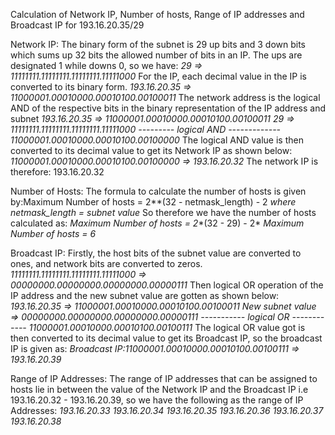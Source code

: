 Calculation of Network IP, Number of hosts, Range of IP addresses and Broadcast IP for 193.16.20.35/29

Network IP: The binary form of the subnet is 29 up bits and 3 down bits which sums up 32 bits the allowed number of bits in an IP. The ups are designated 1 while downs 0, so we have:
*29 => 11111111.11111111.11111111.11111000*
For the IP, each decimal value in the IP is converted to its binary form.
*193.16.20.35 => 11000001.00010000.00010100.00100011*
The network address is the logical AND of the respective bits in the binary representation of the IP address and subnet
     *193.16.20.35 => 11000001.00010000.00010100.00100011*
     *29           => 11111111.11111111.11111111.11111000*
                    *--------- logical AND -------------*
                     *11000001.00010000.00010100.00100000*
The logical AND value is then converted to its decimal value to get its Network IP as shown below:
     *11000001.00010000.00010100.00100000 => 193.16.20.32*
The network IP is therefore: 193.16.20.32

Number of Hosts: The formula to calculate the number of hosts is given by:Maximum Number of hosts = 2**(32 - netmask_length) - 2
*where netmask_length = subnet value*
So therefore we have the number of hosts calculated as:
     *Maximum Number of hosts = 2**(32 - 29) - 2*
     *Maximum Number of hosts = 6*

Broadcast IP: Firstly, the host bits of the subnet value are converted to ones, and network bits are converted to zeros.
          *11111111.11111111.11111111.11111000 => 00000000.00000000.00000000.00000111*
Then logical OR operation of the IP address and the new subnet value are gotten as shown below:
     *193.16.20.35     => 11000001.00010000.00010100.00100011*
     *New subnet value => 00000000.00000000.00000000.00000111*
                         *----------- logical OR ------------*
                         *11000001.00010000.00010100.00100111*
The logical OR value got is then converted to its decimal value to get its Broadcast IP, so the broadcast IP is given as:
*Broadcast IP:11000001.00010000.00010100.00100111 => 193.16.20.39*

Range of IP Addresses: The range of IP addresses that can be assigned to hosts lie in between the value of the Network IP and the Broadcast IP i.e 193.16.20.32 - 193.16.20.39, so we have the following as the range of IP Addresses:
     *193.16.20.33*
     *193.16.20.34*
     *193.16.20.35*
     *193.16.20.36*
     *193.16.20.37*
     *193.16.20.38*









